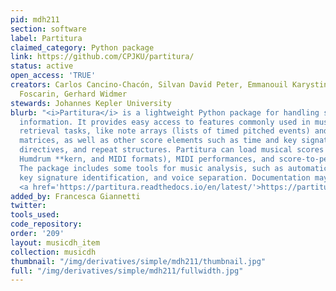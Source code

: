 ```yaml
---
pid: mdh211
section: software
label: Partitura
claimed_category: Python package
link: https://github.com/CPJKU/partitura/
status: active
open_access: 'TRUE'
creators: Carlos Cancino-Chacón, Silvan David Peter, Emmanouil Karystinaios, Francesco
  Foscarin, Gerhard Widmer
stewards: Johannes Kepler University
blurb: "<i>Partitura</i> is a lightweight Python package for handling symbolic musical
  information. It provides easy access to features commonly used in music information
  retrieval tasks, like note arrays (lists of timed pitched events) and 2D piano roll
  matrices, as well as other score elements such as time and key signatures, performance
  directives, and repeat structures. Partitura can load musical scores (in MEI, MusicXML,
  Humdrum **kern, and MIDI formats), MIDI performances, and score-to-performance alignments.
  The package includes some tools for music analysis, such as automatic pitch spelling,
  key signature identification, and voice separation. Documentation may be found at
  <a href='https://partitura.readthedocs.io/en/latest/'>https://partitura.readthedocs.io/en/latest/</a>."
added_by: Francesca Giannetti
twitter:
tools_used:
code_repository:
order: '209'
layout: musicdh_item
collection: musicdh
thumbnail: "/img/derivatives/simple/mdh211/thumbnail.jpg"
full: "/img/derivatives/simple/mdh211/fullwidth.jpg"
---
```


